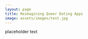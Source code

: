 ```yaml
---
layout: page
title: Reimagining Queer Dating Apps
image: assets/images/test.jpg
---
```


placeholder text